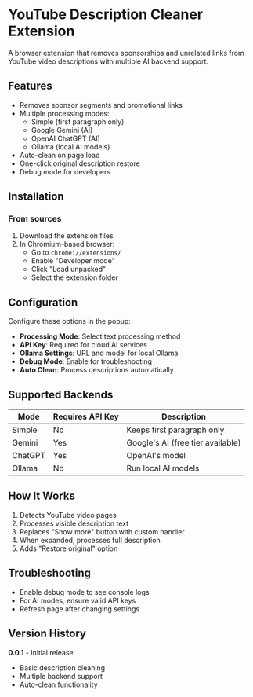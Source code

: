 # YouTube Description Cleaner Extension

A browser extension that removes sponsorships and unrelated links from YouTube video descriptions with multiple AI backend support.

## Features

- Removes sponsor segments and promotional links
- Multiple processing modes:
  - Simple (first paragraph only)
  - Google Gemini (AI)
  - OpenAI ChatGPT (AI)
  - Ollama (local AI models)
- Auto-clean on page load
- One-click original description restore
- Debug mode for developers

## Installation

### From sources

1. Download the extension files
2. In Chromium-based browser:
   - Go to `chrome://extensions/`
   - Enable "Developer mode"
   - Click "Load unpacked"
   - Select the extension folder

## Configuration

Configure these options in the popup:

- **Processing Mode**: Select text processing method
- **API Key**: Required for cloud AI services
- **Ollama Settings**: URL and model for local Ollama
- **Debug Mode**: Enable for troubleshooting
- **Auto Clean**: Process descriptions automatically

## Supported Backends

| Mode       | Requires API Key | Description                          |
|------------|------------------|--------------------------------------|
| Simple     | No               | Keeps first paragraph only           |
| Gemini     | Yes              | Google's AI (free tier available)    |
| ChatGPT    | Yes              | OpenAI's model                       |
| Ollama     | No               | Run local AI models                  |

## How It Works

1. Detects YouTube video pages
2. Processes visible description text
3. Replaces "Show more" button with custom handler
4. When expanded, processes full description
5. Adds "Restore original" option

## Troubleshooting

- Enable debug mode to see console logs
- For AI modes, ensure valid API keys
- Refresh page after changing settings

## Version History

**0.0.1** - Initial release
- Basic description cleaning
- Multiple backend support
- Auto-clean functionality